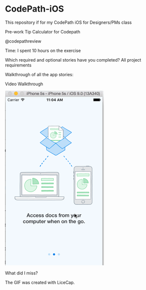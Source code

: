 # CodePath-iOS
This repository if for my CodePath iOS for Designers/PMs class

Pre-work Tip Calculator for Codepath

@codepathreview

Time: I spent 10 hours on the exercise

Which required and optional stories have you completed?
All project requirements

Walkthrough of all the app stories:

Video Walkthrough

![Video Walkthrough](https://raw.githubusercontent.com/brainus/Week-1-Project--Dropbox/master/Week%201%20Project%20Demo%20-%20Bill.gif)

What did I miss?

The GIF was created with LiceCap.
